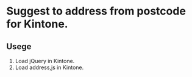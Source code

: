 # Suggest to address from postcode for Kintone.

## Usege

1. Load jQuery in Kintone.
2. Load address,js in Kintone.
